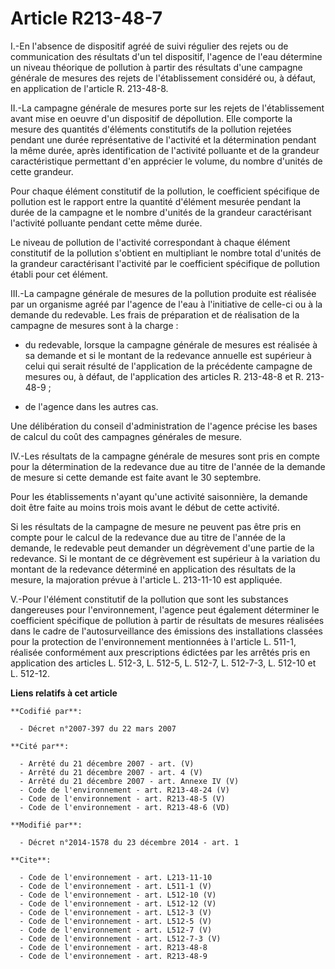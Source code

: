 # Article R213-48-7

I.-En l'absence de dispositif agréé de suivi régulier des rejets ou de communication des résultats d'un tel dispositif,
l'agence de l'eau détermine un niveau théorique de pollution à partir des résultats d'une campagne générale de mesures des
rejets de l'établissement considéré ou, à défaut, en application de l'article R. 213-48-8. 

II.-La campagne générale de mesures porte sur les rejets de l'établissement avant mise en oeuvre d'un dispositif de
dépollution. Elle comporte la mesure des quantités d'éléments constitutifs de la pollution rejetées pendant une durée
représentative de l'activité et la détermination pendant la même durée, après identification de l'activité polluante et de la
grandeur caractéristique permettant d'en apprécier le volume, du nombre d'unités de cette grandeur. 

Pour chaque élément constitutif de la pollution, le coefficient spécifique de pollution est le rapport entre la quantité
d'élément mesurée pendant la durée de la campagne et le nombre d'unités de la grandeur caractérisant l'activité polluante
pendant cette même durée. 

Le niveau de pollution de l'activité correspondant à chaque élément constitutif de la pollution s'obtient en multipliant le
nombre total d'unités de la grandeur caractérisant l'activité par le coefficient spécifique de pollution établi pour cet
élément. 

III.-La campagne générale de mesures de la pollution produite est réalisée par un organisme agréé par l'agence de l'eau à
l'initiative de celle-ci ou à la demande du redevable. Les frais de préparation et de réalisation de la campagne de mesures
sont à la charge :

- du redevable, lorsque la campagne générale de mesures est réalisée à sa demande et si le montant de la redevance annuelle
est supérieur à celui qui serait résulté de l'application de la précédente campagne de mesures ou, à défaut, de l'application
des articles R. 213-48-8 et R. 213-48-9 ;

- de l'agence dans les autres cas. 

Une délibération du conseil d'administration de l'agence précise les bases de calcul du coût des campagnes générales de
mesure. 

IV.-Les résultats de la campagne générale de mesures sont pris en compte pour la détermination de la redevance due au titre
de l'année de la demande de mesure si cette demande est faite avant le 30 septembre. 

Pour les établissements n'ayant qu'une activité saisonnière, la demande doit être faite au moins trois mois avant le début de
cette activité. 

Si les résultats de la campagne de mesure ne peuvent pas être pris en compte pour le calcul de la redevance due au titre de
l'année de la demande, le redevable peut demander un dégrèvement d'une partie de la redevance. Si le montant de ce
dégrèvement est supérieur à la variation du montant de la redevance déterminé en application des résultats de la mesure, la
majoration prévue à l'article L. 213-11-10 est appliquée. 

V.-Pour l'élément constitutif de la pollution que sont les substances dangereuses pour l'environnement, l'agence peut
également déterminer le coefficient spécifique de pollution à partir de résultats de mesures réalisées dans le cadre de
l'autosurveillance des émissions des installations classées pour la protection de l'environnement mentionnées à l'article L.
511-1, réalisée conformément aux prescriptions édictées par les arrêtés pris en application des articles L. 512-3, L. 512-5, 
L. 512-7, 
L. 512-7-3, L. 512-10 et L. 512-12.

**Liens relatifs à cet article**

	**Codifié par**:

	  - Décret n°2007-397 du 22 mars 2007

	**Cité par**:

	  - Arrêté du 21 décembre 2007 - art. (V)
	  - Arrêté du 21 décembre 2007 - art. 4 (V)
	  - Arrêté du 21 décembre 2007 - art. Annexe IV (V)
	  - Code de l'environnement - art. R213-48-24 (V)
	  - Code de l'environnement - art. R213-48-5 (V)
	  - Code de l'environnement - art. R213-48-6 (VD)

	**Modifié par**:

	  - Décret n°2014-1578 du 23 décembre 2014 - art. 1

	**Cite**:

	  - Code de l'environnement - art. L213-11-10
	  - Code de l'environnement - art. L511-1 (V)
	  - Code de l'environnement - art. L512-10 (V)
	  - Code de l'environnement - art. L512-12 (V)
	  - Code de l'environnement - art. L512-3 (V)
	  - Code de l'environnement - art. L512-5 (V)
	  - Code de l'environnement - art. L512-7 (V)
	  - Code de l'environnement - art. L512-7-3 (V)
	  - Code de l'environnement - art. R213-48-8
	  - Code de l'environnement - art. R213-48-9
